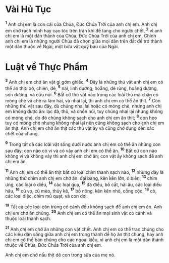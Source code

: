 # Vài Hủ Tục
<sup><b>1</b></sup> Anh chị em là con cái của Chúa, Ðức Chúa Trời của anh chị em. Anh chị em chớ rạch mình hay cạo tóc trên trán khi để tang cho người chết, <sup><b>2</b></sup> vì anh chị em là một dân thánh của Chúa, Ðức Chúa Trời của anh chị em. Chính anh chị em là những người Chúa đã chọn giữa mọi dân trên đất để trở thành một dân thuộc về Ngài, một bửu vật quý báu của Ngài.

# Luật về Thực Phẩm
<sup><b>3</b></sup> Anh chị em chớ ăn vật gì gớm ghiếc. <sup><b>4</b></sup> Ðây là những thú vật anh chị em có thể ăn thịt: bò, chiên, dê, <sup><b>5</b></sup> nai, linh dương, hoẵng, dê rừng, hoàng dương, sơn dương, và cừu núi. <sup><b>6</b></sup> Bất cứ thú vật nào trong các loài thú mà chân có móng chẻ và chẻ ra làm hai, và nhai lại, thì anh chị em có thể ăn thịt. <sup><b>7</b></sup> Còn những thú vật sau đây, dù chúng nhai lại hoặc có móng chẻ, nhưng anh chị em không được ăn: lạc đà, thỏ, và chồn núi, tuy chúng nhai lại nhưng không có móng chẻ, do đó chúng không sạch cho anh chị em ăn thịt; <sup><b>8</b></sup> con heo tuy có móng chẻ nhưng không nhai lại nên cũng không sạch cho anh chị em ăn thịt. Anh chị em chớ ăn thịt các thú vật ấy và cũng chớ đụng đến xác chết của chúng.

<sup><b>9</b></sup> Trong tất cả các loài vật sống dưới nước anh chị em có thể ăn những con sau đây: con nào có vi và có vảy anh chị em có thể ăn. <sup><b>10</b></sup> Bất cứ con nào không vi và không vảy thì anh chị em chớ ăn; con vật ấy không sạch để anh chị em ăn.

<sup><b>11</b></sup> Anh chị em có thể ăn thịt bất cứ loài chim thanh sạch nào, <sup><b>12</b></sup> nhưng đây là những thứ chim anh chị em chớ ăn: đại bàng, kên kên lớn, ó biển, <sup><b>13</b></sup> chim ưng, các loại ó diều, <sup><b>14</b></sup> các loại quạ, <sup><b>15</b></sup> đà điểu, bồ cắt, hải âu, các loại diều hâu, <sup><b>16</b></sup> cú vọ, cú mèo, thủy kê, <sup><b>17</b></sup> bồ nông, kên kên nhỏ, cồng cộc, <sup><b>18</b></sup> cò, các loại diệc, chim mũ quạt, và con dơi.

<sup><b>19</b></sup> Tất cả các loài côn trùng có cánh đều không sạch để anh chị em ăn. Anh chị em chớ ăn chúng. <sup><b>20</b></sup> Anh chị em có thể ăn mọi sinh vật có cánh và thuộc loài thanh sạch.

<sup><b>21</b></sup> Anh chị em chớ ăn những con vật chết. Anh chị em có thể trao chúng cho các kiều dân sống giữa anh chị em trong thành để họ ăn thịt chúng, hay anh chị em có thể bán chúng cho các ngoại kiều, vì anh chị em là một dân thánh thuộc về Chúa, Ðức Chúa Trời của anh chị em.

Anh chị em chớ nấu thịt dê con trong sữa của mẹ nó.